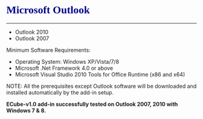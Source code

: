 # <font color='darkblue' face='book antiqua'> Microsoft Outlook </font> #

---


  * Outlook 2010
  * Outlook 2007

Minimum Software Requirements:
  * Operating System: Windows XP/Vista/7/8
  * Microsoft .Net Framework 4.0 or above
  * Microsoft Visual Studio 2010 Tools for Office Runtime (x86 and x64)

NOTE: All the prerequisites except Outlook software will be downloaded and installed automatically by the add-in setup.


**ECube-v1.0 add-in successfully tested on Outlook 2007, 2010 with Windows 7 & 8.**
